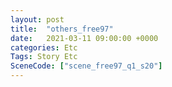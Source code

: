 ```yaml
---
layout: post
title:  "others_free97"
date:   2021-03-11 09:00:00 +0000
categories: Etc
Tags: Story Etc
SceneCode: ["scene_free97_q1_s20"]
---
```

